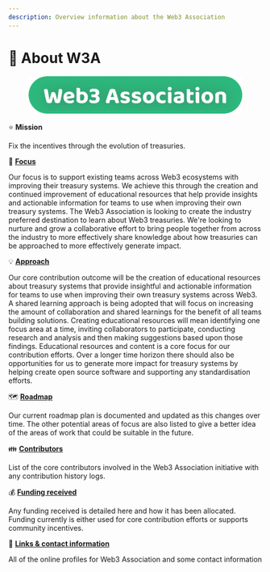 ```yaml
---
description: Overview information about the Web3 Association
---
```


# 👋 About W3A

<figure><img src="../.gitbook/assets/web3-association-title.png" alt=""><figcaption></figcaption></figure>



⭐ **Mission**

Fix the incentives through the evolution of treasuries.



🎯 [**Focus**](focus.md)

Our focus is to support existing teams across Web3 ecosystems with improving their treasury systems. We achieve this through the creation and continued improvement of educational resources that help provide insights and actionable information for teams to use when improving their own treasury systems. The Web3 Association is looking to create the industry preferred destination to learn about Web3 treasuries. We're looking to nurture and grow a collaborative effort to bring people together from across the industry to more effectively share knowledge about how treasuries can be approached to more effectively generate impact.



💡 [**Approach**](approach/)

Our core contribution outcome will be the creation of educational resources about treasury systems that provide insightful and actionable information for teams to use when improving their own treasury systems across Web3. A shared learning approach is being adopted that will focus on increasing the amount of collaboration and shared learnings for the benefit of all teams building solutions. Creating educational resources will mean identifying one focus area at a time, inviting collaborators to participate, conducting research and analysis and then making suggestions based upon those findings. Educational resources and content is a core focus for our contribution efforts. Over a longer time horizon there should also be opportunities for us to generate more impact for treasury systems by helping create open source software and supporting any standardisation efforts.



🗺️ [**Roadmap**](roadmap/)

Our current roadmap plan is documented and updated as this changes over time. The other potential areas of focus are also listed to give a better idea of the areas of work that could be suitable in the future.



:family: [**Contributors**](contributors/)

List of the core contributors involved in the Web3 Association initiative with any contribution history logs.



:moneybag: [**Funding received**](broken-reference)

Any funding received is detailed here and how it has been allocated. Funding currently is either used for core contribution efforts or supports community incentives.



💬 [**Links & contact information**](links-and-contact-information.md)

All of the online profiles for Web3 Association and some contact information
